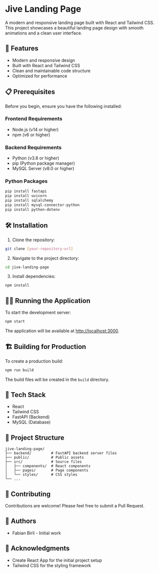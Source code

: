 # Jive Landing Page

A modern and responsive landing page built with React and Tailwind CSS. This project showcases a beautiful landing page design with smooth animations and a clean user interface.

## 🚀 Features

- Modern and responsive design
- Built with React and Tailwind CSS
- Clean and maintainable code structure
- Optimized for performance

## 📋 Prerequisites

Before you begin, ensure you have the following installed:

### Frontend Requirements

- Node.js (v14 or higher)
- npm (v6 or higher)

### Backend Requirements

- Python (v3.8 or higher)
- pip (Python package manager)
- MySQL Server (v8.0 or higher)

### Python Packages

```bash
pip install fastapi
pip install uvicorn
pip install sqlalchemy
pip install mysql-connector-python
pip install python-dotenv
```

## 🛠️ Installation

1. Clone the repository:

```bash
git clone [your-repository-url]
```

2. Navigate to the project directory:

```bash
cd jive-landing-page
```

3. Install dependencies:

```bash
npm install
```

## 🏃‍♂️ Running the Application

To start the development server:

```bash
npm start
```

The application will be available at [http://localhost:3000](http://localhost:3000).

## 🏗️ Building for Production

To create a production build:

```bash
npm run build
```

The build files will be created in the `build` directory.

## 🧰 Tech Stack

- React
- Tailwind CSS
- FastAPI (Backend)
- MySQL (Database)

## 📝 Project Structure

```
jive-landing-page/
├── backend/         # FastAPI backend server files
├── public/          # Public assets
├── src/             # Source files
│   ├── components/  # React components
│   ├── pages/       # Page components
│   └── styles/      # CSS styles
└── ...
```

## 🤝 Contributing

Contributions are welcome! Please feel free to submit a Pull Request.

## 👥 Authors

- Fabian Birli - Initial work

## 🙏 Acknowledgments

- Create React App for the initial project setup
- Tailwind CSS for the styling framework
